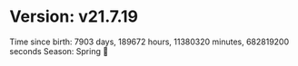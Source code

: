 # Version: v21.7.19
Time since birth: 7903 days, 189672 hours, 11380320 minutes, 682819200 seconds
Season: Spring 🌸
